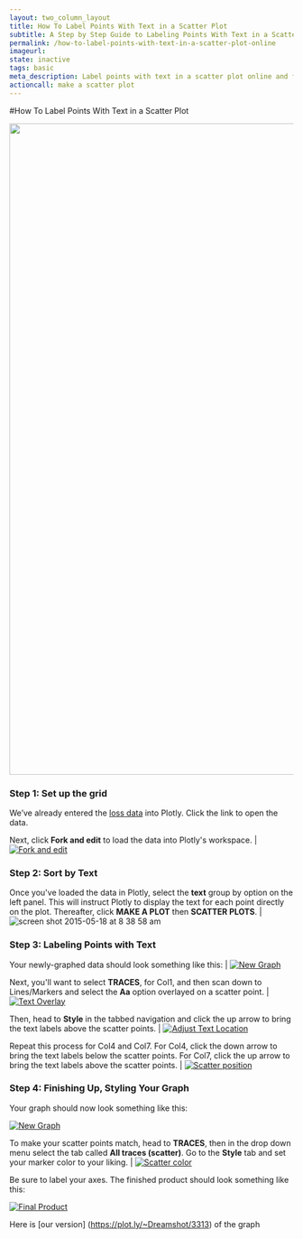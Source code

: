 ```yaml
---
layout: two_column_layout
title: How To Label Points With Text in a Scatter Plot
subtitle: A Step by Step Guide to Labeling Points With Text in a Scatter Plot
permalink: /how-to-label-points-with-text-in-a-scatter-plot-online
imageurl: 
state: inactive
tags: basic
meta_description: Label points with text in a scatter plot online and for free with Plotly
actioncall: make a scatter plot
---
```


#How To Label Points With Text in a Scatter Plot

<div>
    <a href="https://plot.ly/~Dreamshot/3318" target="_blank" title="Company Losses" style="display: block; text-align: center;"><img src="https://plot.ly/~Dreamshot/3318.png" alt="Company Losses" style="max-width: 100%;width: 1154px;"  width="1154" onerror="this.onerror=null;this.src='https://plot.ly/404.png';" /></a>
    <script data-plotly="Dreamshot:3318" src="https://plot.ly/embed.js" async></script>
</div>

### **Step 1:** Set up the grid

We’ve already entered the [loss data](https://plot.ly/~Dreamshot/3163) into Plotly. Click the link to open the data.

Next, click **Fork and edit** to load the data into Plotly's workspace. | <a href="http://imgur.com/8Cwm0FB"><img src="http://i.imgur.com/8Cwm0FB.png" title="Fork and edit" /></a>

### **Step 2:** Sort by Text

Once you've loaded the data in Plotly, select the **text** group by option on the left panel. 
This will instruct Plotly to display the text for each point directly on the plot.
Thereafter, click **MAKE A PLOT** then **SCATTER PLOTS**. | ![screen shot 2015-05-18 at 8 38 58 am](https://cloud.githubusercontent.com/assets/12309334/7714162/673b68de-fe4a-11e4-9d38-06132ac30de0.png)

### **Step 3:** Labeling Points with Text

Your newly-graphed data should look something like this: | <a href="http://imgur.com/Djfz4y0"><img src="http://i.imgur.com/Djfz4y0.png" title="New Graph" /></a>

Next, you'll want to select **TRACES**, for Col1, and then scan down to Lines/Markers and select the **Aa** option overlayed on a scatter point. | <a href="http://imgur.com/RR6XEB0"><img src="http://i.imgur.com/RR6XEB0.png" title="Text Overlay" /></a>

Then, head to **Style** in the tabbed navigation and click the up arrow to bring the text labels above the scatter points. | <a href="http://imgur.com/jZBxIkZ"><img src="http://i.imgur.com/jZBxIkZ.png" title="Adjust Text Location" /></a>

Repeat this process for Col4 and Col7. For Col4, click the down arrow to bring the text labels below the scatter points. For Col7, click the up arrow to bring the text labels above the scatter points. | <a href="http://imgur.com/zoxrGNi"><img src="http://i.imgur.com/zoxrGNi.png" title="Scatter position" /></a>

### **Step 4:** Finishing Up, Styling Your Graph

Your graph should now look something like this:

<a href="http://imgur.com/IMdRjip"><img src="http://i.imgur.com/IMdRjip.png" title="New Graph" /></a>

To make your scatter points match, head to **TRACES**, then in the drop down menu select the tab called **All traces (scatter)**. Go to the **Style** tab and set your marker color to your liking. |
<a href="http://imgur.com/PNQvQjz"><img src="http://i.imgur.com/PNQvQjz.png" title="Scatter color" /></a>

Be sure to label your axes. The finished product should look something like this:

<a href="http://imgur.com/88Yl3n2"><img src="http://i.imgur.com/88Yl3n2.png" title="Final Product" /></a>

Here is [our version] (https://plot.ly/~Dreamshot/3313) of the graph
